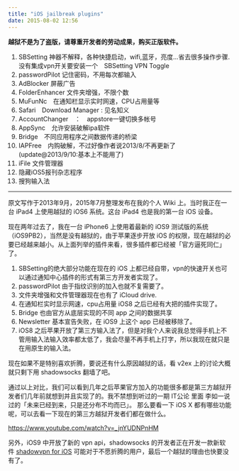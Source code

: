 ```yaml
---
title: "iOS jailbreak plugins"
date: 2015-08-02 12:56
---
```


**越狱不是为了盗版，请尊重开发者的劳动成果，购买正版软件。**


1. SBSetting 神器不解释，各种快捷启动，wifi,蓝牙，亮度...省去很多操作步骤.没有集成vpn开关要安装一个　SBSetting VPN Toggle　　
2. passwordPilot 记住密码，不用每次都输入
3. AdBlocker 屏蔽广告
4. FolderEnhancer 文件夹增强，不限个数
5. MuFunNc　在通知栏显示实时网速，CPU占用量等
6. Safari　Download Manager : 见名知义
7. AccountChanger　：　appstore一键切换多帐号
8. AppSync　允许安装破解ipa软件
9. Bridge　不同应用程序之间数据传递的桥梁
10. IAPFree　内购破解，不过好像作者说2013/8/不再更新了(update@2013/9/10:基本上不能用了)
11. iFile 文件管理器
12. 隐藏iOS5报刊杂志程序
13. 搜狗输入法

*********************

原文写作于2013年9月，2015年7月整理发布在我的个人 Wiki 上。当时我正在一台 iPad4 上使用越狱的 iOS6 系统。这台 iPad4 也是我的第一台 iOS 设备。

现在两年过去了，我在一台 iPhone6 上使用着最新的 iOS9 测试版的系统（iOS9PB2），当然是没有越狱的，由于苹果逐步开放 iOS 的权限，现在越狱的必要已经越来越小。从上面列举的插件来看，很多插件都已经被「官方逼死同仁」了。

1. SBSetting的绝大部分功能在现在的 iOS 上都已经自带，vpn的快速开关也可以通过通知中心插件的形式有第三方开发者实现了。
2. passwordPilot 由于指纹识别的加入也就不复需要了。
3. 文件夹增强和文件管理器现在也有了 iCloud drive.
4. 在通知栏实时显示网速，cpu占用量 iOS8 之后已经有大把的插件实现了。
5. Bridge 也由官方从底层实现的不同 app 之间的数据共享
6. Newsletter 基本宣告失败，在 iOS9 上这个 app 已经被移除了。
7. iOS8 之后苹果开放了第三方输入法了，但是对我个人来说我总觉得手机上不管用输入法输入效率都太低了，我会尽量不再手机上打字，所以我现在就只是在用原生的输入法。

现在如果不是特别喜欢折腾，要说还有什么原因越狱的话，看 v2ex 上的讨论大概就只剩下用 shadowsocks 翻墙了吧。

通过以上对比，我们可以看到几年之后苹果官方加入的功能很多都是第三方越狱开发者们几年前就想到并且实现了的。我不禁想到听过的一期 IT公论 里面 李如一说过的「未来已经到来，只是还分布不均而已」。
那么要看一下 iOS X 都有哪些功能呢，可以去看一下现在的第三方越狱开发者们都在做什么。

https://www.youtube.com/watch?v=_jnYUDNPnHM

另外，iOS9 中开放了新的 vpn api，shadowsocks 的开发者正在开发一款新软件 [shadowvpn for iOS](https://github.com/clowwindy/ShadowVPNiOS) 可能对于不愿折腾的用户，最后一个越狱的理由也快要没有了。

